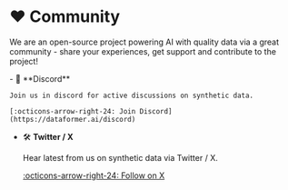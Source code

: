 # ❤️ Community 

We are an open-source project powering AI with quality data via a great community - share your experiences, get support and contribute to the project!

<div class="grid cards" markdown>
- 🚀 **Discord**

    Join us in discord for active discussions on synthetic data.

    [:octicons-arrow-right-24: Join Discord](https://dataformer.ai/discord)


- 🛠️ **Twitter / X**

    Hear latest from us on synthetic data via Twitter / X.

    [:octicons-arrow-right-24: Follow on X](https://x.com/dataformer_ai)


</div>